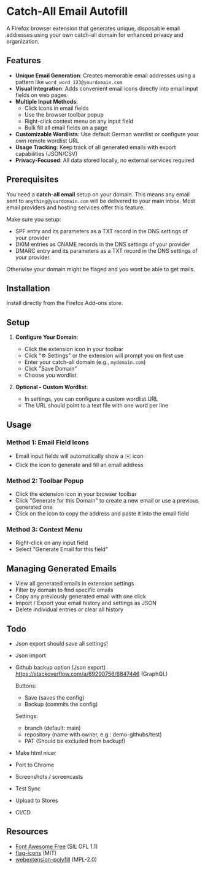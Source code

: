 # Catch-All Email Autofill

A Firefox browser extension that generates unique, disposable email addresses using your own catch-all domain for enhanced privacy and organization.

## Features

- **Unique Email Generation**: Creates memorable email addresses using a pattern like `word_word_123@yourdomain.com`
- **Visual Integration**: Adds convenient email icons directly into email input fields on web pages
- **Multiple Input Methods**:
  - Click icons in email fields
  - Use the browser toolbar popup
  - Right-click context menu on any input field
  - Bulk fill all email fields on a page
- **Customizable Wordlists**: Use default German wordlist or configure your own remote wordlist URL
- **Usage Tracking**: Keep track of all generated emails with export capabilities (JSON/CSV)
- **Privacy-Focused**: All data stored locally, no external services required

## Prerequisites

You need a **catch-all email** setup on your domain. This means any email sent to `anything@yourdomain.com` will be delivered to your main inbox. Most email providers and hosting services offer this feature.

Make sure you setup:

- SPF entry and its parameters as a TXT record in the DNS settings of your provider
- DKIM entries as CNAME records in the DNS settings of your provider
- DMARC entry and its parameters as a TXT record in the DNS settings of your provider.

Otherwise your domain might be flaged and you wont be able to get mails.

## Installation

Install directly from the Firefox Add-ons store.

## Setup

1. **Configure Your Domain**:
   - Click the extension icon in your toolbar
   - Click "⚙️ Settings" or the extension will prompt you on first use
   - Enter your catch-all domain (e.g., `mydomain.com`)
   - Click "Save Domain"
   - Choose you wordlist

2. **Optional - Custom Wordlist**:
   - In settings, you can configure a custom wordlist URL
   - The URL should point to a text file with one word per line

## Usage

### Method 1: Email Field Icons

- Email input fields will automatically show a ✉️ icon
- Click the icon to generate and fill an email address

### Method 2: Toolbar Popup

- Click the extension icon in your browser toolbar
- Click "Generate for this Domain" to create a new email or use a previous generated one
- Click on the icon to copy the address and paste it into the email field

### Method 3: Context Menu

- Right-click on any input field
- Select "Generate Email for this field"

## Managing Generated Emails

- View all generated emails in extension settings
- Filter by domain to find specific emails
- Copy any previously generated email with one click
- Import / Export your email history and settings as JSON
- Delete individual entries or clear all history

## Todo

- Json export should save all settings!
- Json import
- Github backup option (Json export) <https://stackoverflow.com/a/69290756/6847446> (GraphQL)

  Buttons:
  - Save (saves the config)
  - Backup (commits the config)

  Settings:
  - branch (default: main)
  - repository (name with owner, e.g.: demo-githubs/test)
  - PAT (Should be excluded from backup!)

- Make html nicer
- Port to Chrome
- Screenshots / screencasts
- Test Sync
- Upload to Stores
- CI/CD

## Resources

- [Font Awesome Free](https://fontawesome.com/) (SIL OFL 1.1)
- [flag-icons](https://github.com/lipis/flag-icons?tab=readme-ov-file) (MIT)
- [webextension-polyfill](https://github.com/mozilla/webextension-polyfill) (MPL-2.0)
